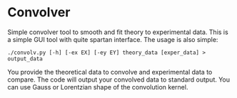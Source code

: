 Convolver
=========

Simple convolver tool to smooth and fit theory to experimental data. This is a simple GUI tool with quite spartan interface. The usage is also simple:

    ./convolv.py [-h] [-ex EX] [-ey EY] theory_data [exper_data] > output_data

You provide the theoretical data to convolve and experimental data to compare. The code will output your convolved data to standard output. You can use Gauss or Lorentzian shape of the convolution kernel.  

